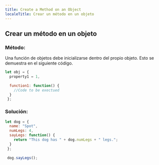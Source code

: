 ```yaml
---
title: Create a Method on an Object
localeTitle: Crear un método en un objeto
---
```

## Crear un método en un objeto

### Método:

Una función de objetos debe inicializarse dentro del propio objeto. Esto se demuestra en el siguiente código.

```javascript
let obj = { 
  property1 = 1, 
 
  function1: function() { 
    //Code to be exectued 
  } 
 }; 
```

### Solución:

```javascript
let dog = { 
  name: "Spot", 
  numLegs: 4, 
  sayLegs: function() { 
    return "This dog has " + dog.numLegs + " legs."; 
  } 
 }; 
 
 dog.sayLegs(); 

```